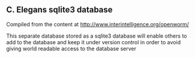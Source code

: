 C. Elegans sqlite3 database
---------------------------

Compiled from the content at http://www.interintelligence.org/openworm/

This separate database stored as a sqlite3 database will enable others to add to the 
database and keep it under version control in order to avoid giving world readable access
to the database server